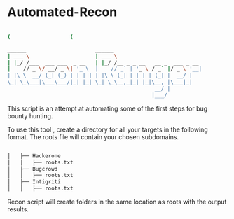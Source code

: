 # Automated-Recon
```bash

(                   (                              

______                      ______                            
| ___ \                     | ___ \                           
| |_/ /___  ___ ___  _ __   | |_/ /__ _ _ __   __ _  ___ _ __ 
|    // _ \/ __/ _ \| '_ \  |    // _` | '_ \ / _` |/ _ \ '__|
| |\ \  __/ (_| (_) | | | | | |\ \ (_| | | | | (_| |  __/ |   
\_| \_\___|\___\___/|_| |_| \_| \_\__,_|_| |_|\__, |\___|_|   
                                               __/ |          
                                              |___/           

```
This script is an attempt at automating some of the first steps for bug bounty hunting.

To use this tool , create a directory for all your targets in the following format. The roots file will contain your chosen subdomains.
```bash

│   ├── Hackerone
│   │   ├── roots.txt 
│   ├── Bugcrowd
│   │   ├── roots.txt
│   ├── Intigriti
│   │   ├── roots.txt 
```
Recon script will create folders in the same location as roots with the output results. 
